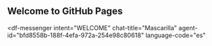## Welcome to GitHub Pages

<script src="https://www.gstatic.com/dialogflow-console/fast/messenger/bootstrap.js?v=1"></script>
<df-messenger
  intent="WELCOME"
  chat-title="Mascarilla"
  agent-id="bfd8558b-188f-4efa-972a-254e98c80618"
  language-code="es"
></df-messenger>
